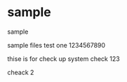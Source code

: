 # sample
sample

sample files test one 1234567890



thise is for check up 
system check 123



cheack 2